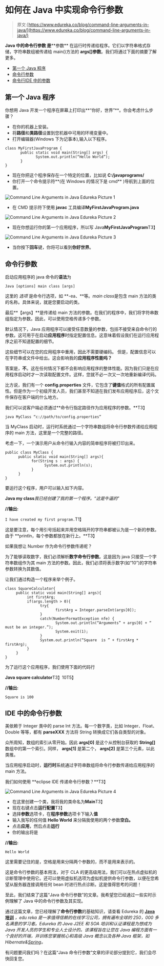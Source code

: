 # 如何在 Java 中实现命令行参数

> 原文:[https://www.edureka.co/blog/command-line-arguments-in-java/](https://www.edureka.co/blog/command-line-arguments-in-java/)

****Java 中的命令行参数** 是****参数** 在运行时传递给程序。它们以字符串格式存储，字符串数组被传递给 main()方法的 **args[]参数**。我们将通过下面的摘要了解更多。

*   [第一个 Java 程序](#first)
*   [命令行参数](#line)
*   [命令行](#ide)[IDE 中的参数](#ide)

## **第一个 Java 程序**

你想用 Java 开发一个程序在屏幕上打印出**“你好，世界”**。你会考虑什么步骤？

*   在你的机器上安装[](https://www.oracle.com/technetwork/java/javase/downloads/index.html)。
*   将**路径**和**类路径**设置到您机器中可用的环境变量中。
*   打开编辑器(Windows 下为记事本),输入以下程序。

```
class MyFirstJavaProgram { 
       public static void main(String[] args) {
              System.out.println(“Hello World”);
       }
}
```

*   现在你把这个程序保存在一个特定的位置，比如说 **C:/javaprograms/**
*   你打开一个命令提示符**(在 Windows 的情况下是 cmd** )导航到上面的位置。

![Command Line Arguments in Java Edureka Picture 1](../Images/ad6009c1e051cc44759913c541b6a72d.png)

*   在 CMD 提示符下使用 **javac** 工具编译**MyFirstJavaProgram.java**

![Command Line Arguments in Java Edureka Picture 2](../Images/a919ab26e1077c88b10811ec2c8c7222.png)

*   现在你想运行你的第一个应用程序，所以写 Java**MyFirstJavaProgram**T3】

![Command Line Arguments in Java Edureka Picture 3](../Images/409b4228722c87bf501d56d91a6c35a2.png)

*   当你按下**回车**键，你将可以看到**你好世界**。

## **命令行参数**

启动应用程序的 java 命令的**语法**为

```
Java [options] main class [args]
```

这里的 *选项* 是命令行选项，如 **-ea、**等。*main class*是包含 main 方法的类的名称。具体来说，就是您要启动的类。

最后**【args】**是传递给 main 方法的参数。在我们的程序中，我们将字符串数组指定为参数。因此，可以使用空格传递多个参数。

默认情况下，Java 应用程序可以接受任意数量的参数，包括不接受来自命令行的参数。这可用于在启动**应用程序**时指定配置信息。这意味着假设我们在运行应用程序之前不知道配置的细节。

这些细节可以在您的应用程序中重用，因此不需要硬编码。 但是，配置信息可以在字符串或文件中给出。这会影响我的**应用程序性能吗？**

答案是，**不**。这在任何情况下都不会影响应用程序的整体性能。因为我们只是在应用程序启动时才一次读取配置文件。这样，您就不必一次又一次地重新编译代码。

比方说，我们有一个 **config.properties** 文件，它包含了**键值**格式的所有配置属性。但是作为一个初级开发人员，我们甚至不知道在我们发布应用程序后，这个文件保存在客户端的什么地方。

我们可以说客户端必须通过**命令行指定路径作为应用程序的参数。**T3】

```
java MyClass “c://path/to/config.properties”
```

当 MyClass 启动时，运行时系统通过一个字符串数组将命令行参数传递给应用程序的 main 方法，这里是一个完整的路径。

考虑一下，一个演示用户从命令行输入内容的简单程序将被打印出来。

```
public class MyClass {
      public static void main(String[] args){
            for(String s : args) {
                  System.out.println(s);
            }
      }
}
```

要运行这个程序，用户可以输入如下内容。

**Java my class***我已经创建了我的第一个程序。*“*这是牛逼的*”

**//输出:**

`I have created my first program.`T1】

这是要注意，每个用引号括起来并用空格隔开的字符串都被认为是一个新的参数。由于 **println，每个参数都放在新行上。**T3】

如果我想让 Number 作为命令行参数传递呢？

为了能够读取数字，我们必须解析**数字命令行参数**。这是因为 java 只接受一个字符串数组作为其 main 方法的参数。因此，我们必须将表示数字(如“10”)的字符串参数转换为其数值。

让我们通过构造一个程序来举个例子。

```
class SquareCalculator{
     public static void main(String[] args){
          int firstArg;
          if(args.length > 0){
                try{
                       firstArg = Integer.parseInt(args[0]);
                } 
                catch(NumberFormatException nfe) {
                       System.out.println(“Arguments” + args[0] + “ must be an integer.”);
                       System.exit(1);
                }
                System.out.println(“Square  is ” + firstArg * firstArg);
          }
     }
}
```

为了运行这个应用程序，我们使用下面的代码行

**Java square calculator**T3】10T5】

**//输出:**

`Square is 100`

## **IDE 中的命令行参数**

美依赖于 Integer 类中的 parse Int 方法。每一个数字类，比如 Integer、Float、Double 等等，都有 **parseXXX** 方法将 String 转换成它们各自类型的对象。

众所周知，数组的索引从零开始。因此 **args[0]** 是这个从控制台获取的 **String[]** 数组中的第一个索引。同样， **args[1]** 是第二个， **args[2]** 是第三个元素，以此类推。

当应用程序启动时，**运行时**系统通过字符串数组将命令行参数传递给应用程序的 main 方法。

我们如何使用 **eclipse IDE 传递命令行参数？**T3】

![Command Line Arguments in Java Edureka Picture 4](../Images/5dfbbfff756ef5008244a70ed1eb13fd.png)

*   在这里创建一个类，我将我的类命名为**Main**T3】
*   现在右键点击**运行配置**T3】
*   选择**参数**选项卡，在**程序参数**选项卡下输入**值**
*   输入我写的任何值 **Hello World** 来分隔我使用的两个参数**空白。**
*   点击**应用**，然后点击**运行**
*   你的输出将是

**//输出:**

`Hello World`

这里需要记住的是，空格是用来分隔两个参数的，而不是用来表示的。

这是命令行参数的基本用法，对于 CLA 的更高级用法，我们可以在热点虚拟机的诊断管理中使用它。还可以使用虚拟机选项为虚拟机提供命令行参数，以便在您希望从服务器连接调用任何 bean 时进行热点诊断。这是值得思考的问题！

至此，我们结束了这篇“Java 命令行参数”的文章。我希望您已经通过一些实时示例理解了 Java 中的命令行参数及其实现。

通过这篇文章，您已经理解了**命令行参数**的基础知识，请查看 Edureka 的 [**Java 培训**](https://www.edureka.co/java-j2ee-training-course) *，edu reka 是一家值得信赖的在线学习公司，拥有遍布全球的 250，000 多名满意的学习者。Edureka 的 Java J2EE 和 SOA 培训和认证课程是为想成为 Java 开发人员的学生和专业人士设计的。该课程旨在让您在 Java 编程方面有一个良好的开端，并训练您掌握核心和高级 Java 概念以及各种 Java 框架，如 Hibernate&[Spring](https://spring.io/projects/spring-framework)。*

有问题要问我们吗？在这篇“Java 命令行参数”文章的评论部分提到它，我们会尽快回复您。